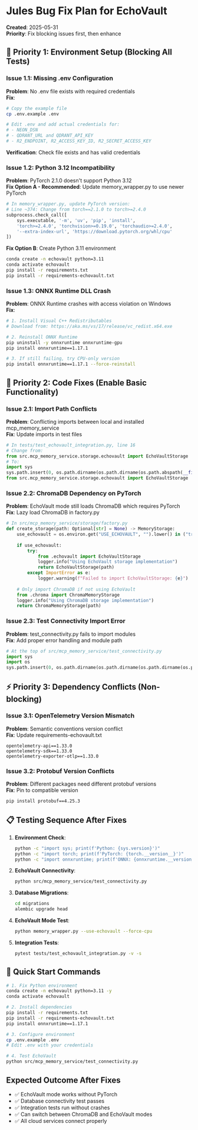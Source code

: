 # Jules Bug Fix Plan for EchoVault

**Created**: 2025-05-31  
**Priority**: Fix blocking issues first, then enhance

## 🚨 Priority 1: Environment Setup (Blocking All Tests)

### Issue 1.1: Missing .env Configuration
**Problem**: No .env file exists with required credentials  
**Fix**:
```bash
# Copy the example file
cp .env.example .env

# Edit .env and add actual credentials for:
# - NEON_DSN
# - QDRANT_URL and QDRANT_API_KEY  
# - R2_ENDPOINT, R2_ACCESS_KEY_ID, R2_SECRET_ACCESS_KEY
```
**Verification**: Check file exists and has valid credentials

### Issue 1.2: Python 3.12 Incompatibility
**Problem**: PyTorch 2.1.0 doesn't support Python 3.12  
**Fix Option A - Recommended**: Update memory_wrapper.py to use newer PyTorch
```python
# In memory_wrapper.py, update PyTorch version:
# Line ~374: Change from torch==2.1.0 to torch>=2.4.0
subprocess.check_call([
    sys.executable, '-m', 'uv', 'pip', 'install',
    'torch>=2.4.0', 'torchvision>=0.19.0', 'torchaudio>=2.4.0',
    '--extra-index-url', 'https://download.pytorch.org/whl/cpu'
])
```

**Fix Option B**: Create Python 3.11 environment
```bash
conda create -n echovault python=3.11
conda activate echovault
pip install -r requirements.txt
pip install -r requirements-echovault.txt
```

### Issue 1.3: ONNX Runtime DLL Crash
**Problem**: ONNX Runtime crashes with access violation on Windows  
**Fix**:
```bash
# 1. Install Visual C++ Redistributables
# Download from: https://aka.ms/vs/17/release/vc_redist.x64.exe

# 2. Reinstall ONNX Runtime
pip uninstall -y onnxruntime onnxruntime-gpu
pip install onnxruntime==1.17.1

# 3. If still failing, try CPU-only version
pip install onnxruntime==1.17.1 --force-reinstall
```

## 🔧 Priority 2: Code Fixes (Enable Basic Functionality)

### Issue 2.1: Import Path Conflicts
**Problem**: Conflicting imports between local and installed mcp_memory_service  
**Fix**: Update imports in test files
```python
# In tests/test_echovault_integration.py, line 16
# Change from:
from src.mcp_memory_service.storage.echovault import EchoVaultStorage
# To:
import sys
sys.path.insert(0, os.path.dirname(os.path.dirname(os.path.abspath(__file__))))
from src.mcp_memory_service.storage.echovault import EchoVaultStorage
```

### Issue 2.2: ChromaDB Dependency on PyTorch
**Problem**: EchoVault mode still loads ChromaDB which requires PyTorch  
**Fix**: Lazy load ChromaDB in factory.py
```python
# In src/mcp_memory_service/storage/factory.py
def create_storage(path: Optional[str] = None) -> MemoryStorage:
    use_echovault = os.environ.get("USE_ECHOVAULT", "").lower() in ("true", "1", "yes")
    
    if use_echovault:
        try:
            from .echovault import EchoVaultStorage
            logger.info("Using EchoVault storage implementation")
            return EchoVaultStorage(path)
        except ImportError as e:
            logger.warning(f"Failed to import EchoVaultStorage: {e}")
    
    # Only import ChromaDB if not using EchoVault
    from .chroma import ChromaMemoryStorage
    logger.info("Using ChromaDB storage implementation")
    return ChromaMemoryStorage(path)
```

### Issue 2.3: Test Connectivity Import Error
**Problem**: test_connectivity.py fails to import modules  
**Fix**: Add proper error handling and module path
```python
# At the top of src/mcp_memory_service/test_connectivity.py
import sys
import os
sys.path.insert(0, os.path.dirname(os.path.dirname(os.path.dirname(os.path.abspath(__file__)))))
```

## ⚡ Priority 3: Dependency Conflicts (Non-blocking)

### Issue 3.1: OpenTelemetry Version Mismatch
**Problem**: Semantic conventions version conflict  
**Fix**: Update requirements-echovault.txt
```
opentelemetry-api==1.33.0
opentelemetry-sdk==1.33.0
opentelemetry-exporter-otlp==1.33.0
```

### Issue 3.2: Protobuf Version Conflicts
**Problem**: Different packages need different protobuf versions  
**Fix**: Pin to compatible version
```bash
pip install protobuf==4.25.3
```

## 📋 Testing Sequence After Fixes

1. **Environment Check**:
   ```bash
   python -c "import sys; print(f'Python: {sys.version}')"
   python -c "import torch; print(f'PyTorch: {torch.__version__}')"
   python -c "import onnxruntime; print(f'ONNX: {onnxruntime.__version__}')"
   ```

2. **EchoVault Connectivity**:
   ```bash
   python src/mcp_memory_service/test_connectivity.py
   ```

3. **Database Migrations**:
   ```bash
   cd migrations
   alembic upgrade head
   ```

4. **EchoVault Mode Test**:
   ```bash
   python memory_wrapper.py --use-echovault --force-cpu
   ```

5. **Integration Tests**:
   ```bash
   pytest tests/test_echovault_integration.py -v -s
   ```

## 🎯 Quick Start Commands

```bash
# 1. Fix Python environment
conda create -n echovault python=3.11 -y
conda activate echovault

# 2. Install dependencies
pip install -r requirements.txt
pip install -r requirements-echovault.txt
pip install onnxruntime==1.17.1

# 3. Configure environment
cp .env.example .env
# Edit .env with your credentials

# 4. Test EchoVault
python src/mcp_memory_service/test_connectivity.py
```

## Expected Outcome After Fixes

- ✅ EchoVault mode works without PyTorch
- ✅ Database connectivity test passes
- ✅ Integration tests run without crashes
- ✅ Can switch between ChromaDB and EchoVault modes
- ✅ All cloud services connect properly 